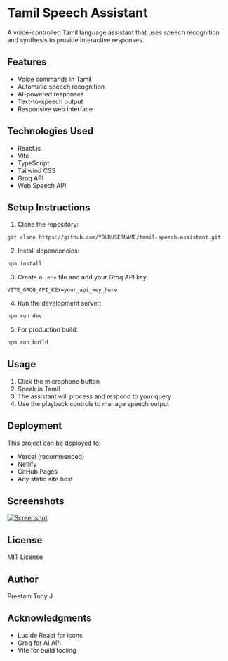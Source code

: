 # Tamil Speech Assistant

A voice-controlled Tamil language assistant that uses speech recognition and synthesis to provide interactive responses.

## Features

- Voice commands in Tamil
- Automatic speech recognition
- AI-powered responses
- Text-to-speech output
- Responsive web interface

## Technologies Used

- React.js
- Vite
- TypeScript
- Tailwind CSS
- Groq API
- Web Speech API

## Setup Instructions

1. Clone the repository:
```bash
git clone https://github.com/YOURUSERNAME/tamil-speech-assistant.git
```

2. Install dependencies:
```bash
npm install
```

3. Create a `.env` file and add your Groq API key:
```env
VITE_GROQ_API_KEY=your_api_key_here
```

4. Run the development server:
```bash
npm run dev
```

5. For production build:
```bash
npm run build
```

## Usage

1. Click the microphone button
2. Speak in Tamil
3. The assistant will process and respond to your query
4. Use the playback controls to manage speech output

## Deployment

This project can be deployed to:
- Vercel (recommended)
- Netlify
- GitHub Pages
- Any static site host

## Screenshots

[![Screenshot](https://i.postimg.cc/BQyd9rFK/image.png)](https://postimg.cc/7f3BSQmH)

## License

MIT License

## Author

Preetam Tony J

## Acknowledgments

- Lucide React for icons
- Groq for AI API
- Vite for build tooling
